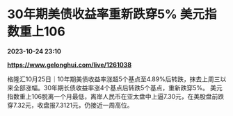 # 30年期美债收益率重新跌穿5% 美元指数重上106

**2023-10-24 23:10**

**https://www.gelonghui.com/live/1261038**

格隆汇10月25日｜10年期美债收益率涨超5个基点至4.89%后转跌，抹去上周三以来全部涨幅。30年期长债收益率涨4个基点后转跌5个基点，重新跌穿5%。 美元指数重上106脱离一个月最低，离岸人民币在亚太盘中上逼7.30元，在美股盘前跌穿7.32元，收盘报7.3121元，仍接近一周高位。